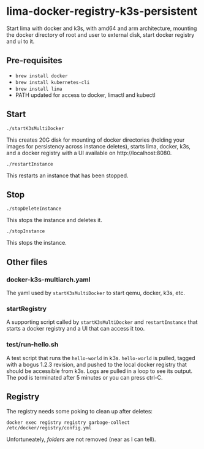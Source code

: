 # lima-docker-registry-k3s-persistent
Start lima with docker and k3s, with amd64 and arm architecture, mounting the docker directory of root and user to external disk, start docker registry and ui to it.

## Pre-requisites
* `brew install docker`
* `brew install kubernetes-cli`
* `brew install lima`
* PATH updated for access to docker, limactl and kubectl

## Start
`./startK3sMultiDocker`

This creates 20G disk for mounting of docker directories (holding your images for persistency across instance deletes), starts lima, docker, k3s, and a docker registry with a UI available on http://localhost:8080.

`./restartInstance`

This restarts an instance that has been stopped.

## Stop
`./stopDeleteInstance`

This stops the instance and deletes it.

`./stopInstance`

This stops the instance.

## Other files
### docker-k3s-multiarch.yaml
The yaml used by `startK3sMultiDocker` to start qemu, docker, k3s, etc.
### startRegistry
A supporting script called by `startK3sMultiDocker` and `restartInstance` that starts a docker registry and a UI that can access it too.
### test/run-hello.sh
A test script that runs the `hello-world` in k3s. `hello-world` is pulled, tagged with a bogus 1.2.3 revision, and pushed to the local docker registry that should be accessible from k3s. Logs are pulled in a loop to see its output. The pod is terminated after 5 minutes or you can press ctrl-C.

## Registry
The registry needs some poking to clean up after deletes:
```
docker exec registry registry garbage-collect /etc/docker/registry/config.yml
```

Unfortuneately, _folders_ are not removed (near as I can tell).
